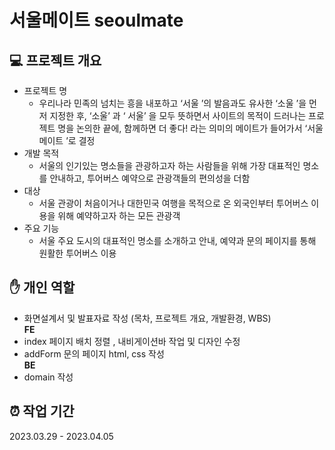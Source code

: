 # 서울메이트 seoulmate
## 💻 프로젝트 개요
- 프로젝트 명
  - 우리나라 민족의 넘치는 흥을 내포하고 ‘서울 ’의 발음과도 유사한 ‘소울 ’을 먼저 지정한 후, ‘소울’ 과 ‘ 서울’ 을 모두 뜻하면서 사이트의 목적이 드러나는 프로젝트 명을 논의한 끝에, 함께하면 더 좋다! 라는 의미의 메이트가 들어가서 ‘서울메이트 ’로 결정
- 개발 목적
  - 서울의 인기있는 명소들을 관광하고자 하는 사람들을 위해 가장 대표적인 명소를 안내하고, 투어버스 예약으로 관광객들의 편의성을 더함
- 대상
  - 서울 관광이 처음이거나 대한민국 여행을 목적으로 온 외국인부터 투어버스 이용을 위해 예약하고자 하는 모든 관광객
- 주요 기능
  - 서울 주요 도시의 대표적인 명소를 소개하고 안내, 예약과 문의 페이지를 통해 원활한 투어버스 이용
## ✋ 개인 역할
- 화면설계서 및 발표자료 작성 (목차, 프로젝트 개요, 개발환경, WBS) <br>
**FE**
- index 페이지 배치 정렬 , 내비게이션바 작업 및 디자인 수정
- addForm 문의 페이지 html, css 작성 <br>
**BE**
- domain 작성
## ⏰ 작업 기간
2023.03.29 - 2023.04.05

